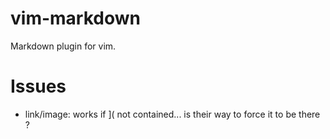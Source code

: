 # vim-markdown

Markdown plugin for vim.

# Issues

* link/image: works if ]( not contained... is their way to force it to be there ?

